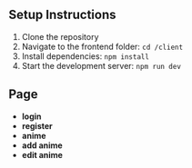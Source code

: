 ## Setup Instructions

1. Clone the repository
2. Navigate to the frontend folder: `cd /client`
3. Install dependencies: `npm install`
4. Start the development server: `npm run dev`

## Page

- **login**
- **register**
- **anime**
- **add anime**
- **edit anime**

